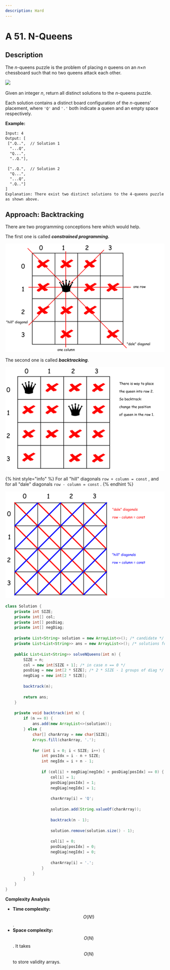 ```yaml
---
description: Hard
---
```


# A 51. N-Queens

## Description

The _n_-queens puzzle is the problem of placing _n_ queens on an _n_×_n_ chessboard such that no two queens attack each other.

![](https://assets.leetcode.com/uploads/2018/10/12/8-queens.png)

Given an integer _n_, return all distinct solutions to the _n_-queens puzzle.

Each solution contains a distinct board configuration of the _n_-queens' placement, where `'Q'` and `'.'` both indicate a queen and an empty space respectively.

**Example:**

```text
Input: 4
Output: [
 [".Q..",  // Solution 1
  "...Q",
  "Q...",
  "..Q."],

 ["..Q.",  // Solution 2
  "Q...",
  "...Q",
  ".Q.."]
]
Explanation: There exist two distinct solutions to the 4-queens puzzle as shown above.
```

## Approach: Backtracking

There are two programming conceptions here which would help.

The first one is called _**constrained programming.**_

![](../../../.gitbook/assets/image%20%2884%29.png)

The second one is called _**backtracking**_.

![](../../../.gitbook/assets/image%20%2880%29.png)

{% hint style="info" %}
For all "hill" diagonals `row + column = const` , and for all "dale" diagonals `row - column = const` .
{% endhint %}

![](../../../.gitbook/assets/image%20%2883%29.png)

```java
class Solution {
    private int SIZE;
    private int[] col;
    private int[] posDiag;
    private int[] negDiag;

    private List<String> solution = new ArrayList<>(); /* candidate */
    private List<List<String>> ans = new ArrayList<>(); /* solutions found */

    public List<List<String>> solveNQueens(int n) {
        SIZE = n;
        col = new int[SIZE + 1]; /* in case n == 0 */
        posDiag = new int[2 * SIZE]; /* 2 * SIZE - 1 groups of diag */
        negDiag = new int[2 * SIZE];

        backtrack(n);

        return ans;
    }

    private void backtrack(int n) {
        if (n == 0) {
            ans.add(new ArrayList<>(solution));
        } else {
            char[] charArray = new char[SIZE];
            Arrays.fill(charArray, '.');

            for (int i = 0; i < SIZE; i++) {
                int posIdx = i - n + SIZE;
                int negIdx = i + n - 1;

                if (col[i] + negDiag[negIdx] + posDiag[posIdx] == 0) {
                    col[i] = 1;
                    posDiag[posIdx] = 1;
                    negDiag[negIdx] = 1;

                    charArray[i] = 'Q';

                    solution.add(String.valueOf(charArray));

                    backtrack(n - 1);

                    solution.remove(solution.size() - 1);

                    col[i] = 0;
                    posDiag[posIdx] = 0;
                    negDiag[negIdx] = 0;

                    charArray[i] = '.';
                }
            }
        }
    }
}
```

**Complexity Analysis**

* **Time complexity:** $$O(N!)$$.
* **Space complexity:** $$O(N)$$. It takes $$O(N)$$ to store validity arrays.

